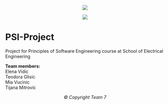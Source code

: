 <p align="center">
  <img src="https://user-images.githubusercontent.com/63118645/159783185-c551237f-083c-4974-a980-7381a8d5ae84.png" >
</p>

<p align="center">
  <img src="https://readme-typing-svg.herokuapp.com?size=25&color=D6355B&center=true&vCenter=true&lines=Mens+sana+in+corpore+sano!">
</p>

# PSI-Project
Project for Principles of Software Engineering course at School of Electrical Engineering

<b>Team members:</b><br>
Elena Vidic<br>
Teodora Glisic<br>
Mia Vucinic<br>
Tijana Mitrovic<br>


<p align="center">
  <i>&copy;&nbsp;Copyright Team 7</i>
</p>
